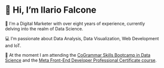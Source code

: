 # 👋 Hi, I’m Ilario Falcone
🚀 I'm a Digital Marketer with over eight years of experience, currently delving into the realm of Data Science.

💻 I’m passionate about Data Analysis, Data Visualization, Web Development and IoT.

🌱 At the moment I am attending the [CoGrammar Skills Bootcamp in Data Science](https://skills.cogrammar.com/) and the [Meta Front-End Developer Professional Certificate course](https://www.coursera.org/professional-certificates/meta-front-end-developer).
<!--- - 💞️ I’m looking to collaborate on 
- 📫 How to reach me ...
--->
<!---
falconeilario/falconeilario is a ✨ special ✨ repository because its `README.md` (this file) appears on your GitHub profile.
You can click the Preview link to take a look at your changes.
--->
